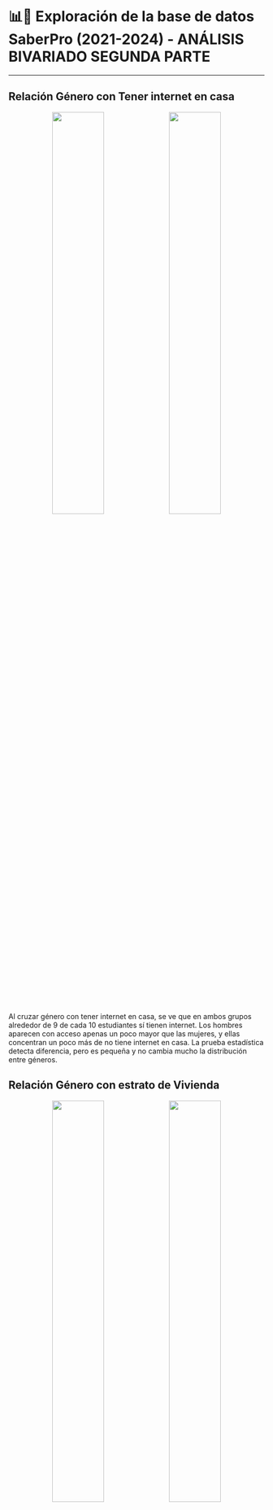 
# 📊📝 Exploración de la base de datos SaberPro (2021-2024) - ANÁLISIS BIVARIADO SEGUNDA PARTE

---
## Relación Género con Tener internet en casa 

<p align="center">
  <img src="https://github.com/user-attachments/assets/4c3544c5-3b7c-46a5-818f-deddca1600e5" width="45%">
  <img src="https://github.com/user-attachments/assets/1ae3e4b5-c8ae-47c1-a055-b7b5e68ae900" width="45%">
</p>

Al cruzar género con tener internet en casa, se ve que en ambos grupos alrededor de 9 de cada 10 estudiantes sí tienen internet. Los hombres aparecen con acceso apenas un poco mayor que las mujeres, y ellas concentran un poco más de no tiene internet en casa. La prueba estadística detecta diferencia, pero es pequeña y no cambia mucho la distribución entre géneros.

## Relación Género con estrato de Vivienda 

<p align="center">
  <img src="https://github.com/user-attachments/assets/ec3869ff-ff14-4285-a806-f22d394c9c63" width="45%">
  <img src="https://github.com/user-attachments/assets/856378c6-a402-4c34-bbda-84cce209046f" width="45%">
</p>

Al cruzar género con estrato de vivienda, ambos géneros se concentran sobre todo en estratos 2 y 3; luego viene el estrato 1, y a partir del 4 la participación baja bastante. Los estratos 5 y 6 son minoritarios para todos. La diferencia entre géneros es leve pero consistente: las mujeres tienen un poco más de presencia en estratos 1–2, mientras que los hombres pesan un poco más en estratos 3–6.

## Relación tipo de institución con método del programa

<p align="center">
  <img src="https://github.com/user-attachments/assets/4182c32a-502c-4dc4-b600-a35d783c9127" width="45%">
  <img src="https://github.com/user-attachments/assets/02fa70f6-45cd-4389-b60f-d9cc07c6d6c2" width="45%">
</p>

Al cruzar tipo de institución con método del programa se ve que la modalidad presencial domina en todos los casos, pero con diferencias claras según la institución. En la institución tecnológica casi todo es presencial prácticamente la totalidad. En la universidad también predomina lo presencial alrededor de ocho de cada diez. En la institución universitaria el esquema es más mixto: cerca de seis de cada diez son presenciales y una parte importante se reparte entre distancia y virtual. En la técnica profesional hay dos tercios presenciales y casi tres de cada diez en virtual. La semipresencial casi no aparece. La prueba confirma que el método cambia según el tipo de institución.

## Relación Origen de la institución con Nivel del Programa

<p align="center">
  <img src="https://github.com/user-attachments/assets/29f47419-45d6-40cb-91ae-c8b7a1c0bcb7" width="45%">
  <img src="https://github.com/user-attachments/assets/643a3c62-9e5e-46a0-8dce-3d886cafecdb" width="45%">
</p>

Al cruzar origen de la institución con nivel del programa, se ve que casi todo está en nivel universitario, sin importar si la institución es oficial como nacional, municipal, departamental, o no oficial como fundación, corporación, o de régimen especial. Los niveles tecnológico y técnico profesional aparecen solo con participaciones mínimas. La prueba estadística con un resultado de p = 0.27 indica que no hay una relación clara entre el origen y el nivel del programa.

## Relación estrato de vivienda con carácter académico de la institución

<p align="center">
  <img src="https://github.com/user-attachments/assets/48f990d4-81af-43cd-b81e-380b300301cf" width="45%">
  <img src="https://github.com/user-attachments/assets/4d88129c-5f5f-4d09-9747-48814b2eef2f" width="45%">
</p>

 Al cruzar estrato de vivienda con carácter académico de la institución, se ve que la universidad es mayoría en todos los estratos. En estrato 1 cerca del 61% está en universidad y ese porcentaje crece a medida que sube el estrato, llegando a alrededor del 87% en estrato 6. En cambio, las instituciones universitarias y tecnológicas tienen más peso en los estratos bajos y van perdiendo participación en los estratos altos; la técnica profesional es minoritaria en todos los casos. La prueba estadística confirma que sí hay diferencias claras por estrato pues cambian las proporciones según el nivel socioeconómico.

## Relación tiene computador con carácter académico de la institución: 

<p align="center">
  <img src="https://github.com/user-attachments/assets/915ba31d-44bf-45dc-879e-1b2fb732ea8e" width="45%">
  <img src="https://github.com/user-attachments/assets/294ad2e1-d263-4881-94b3-b1aca3fed3b8" width="45%">
</p>

Al cruzar tener computador en casa con el tipo de institución, en ambos casos la mayoría de estudiantes está en universidad. Tener computador se asocia con una ligera mayor presencia en universidad y una ligera menor presencia en tecnológicas/técnicas; en institución universitaria casi no hay diferencia. La prueba estadística confirma que sí hay diferencias, pero son pequeñas y no cambian mucho la distribución entre tipos de institución.

---
















